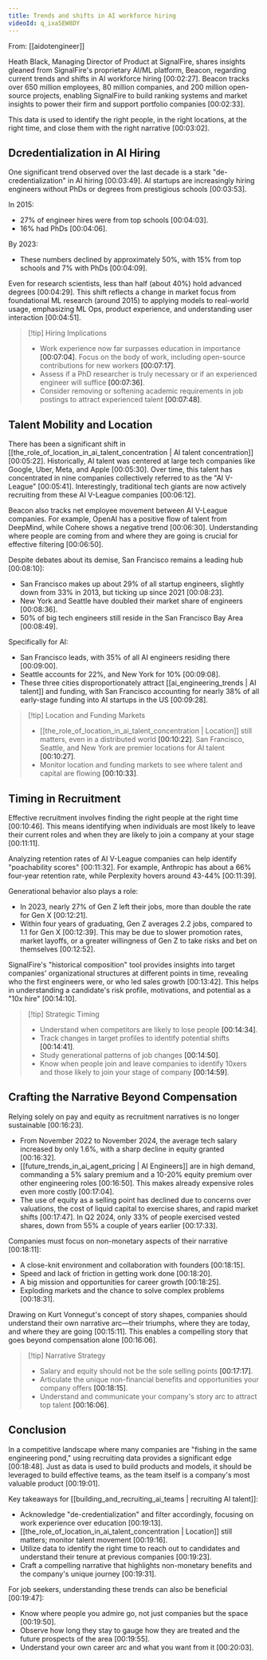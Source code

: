 ```yaml
---
title: Trends and shifts in AI workforce hiring
videoId: q_ixa5EW8DY
---
```


From: [[aidotengineer]] <br/> 

Heath Black, Managing Director of Product at SignalFire, shares insights gleaned from SignalFire's proprietary AI/ML platform, Beacon, regarding current trends and shifts in AI workforce hiring <a class="yt-timestamp" data-t="00:02:27">[00:02:27]</a>. Beacon tracks over 650 million employees, 80 million companies, and 200 million open-source projects, enabling SignalFire to build ranking systems and market insights to power their firm and support portfolio companies <a class="yt-timestamp" data-t="00:02:33">[00:02:33]</a>.

This data is used to identify the right people, in the right locations, at the right time, and close them with the right narrative <a class="yt-timestamp" data-t="00:03:02">[00:03:02]</a>.

## Dcredentialization in AI Hiring
One significant trend observed over the last decade is a stark "de-credentialization" in AI hiring <a class="yt-timestamp" data-t="00:03:49">[00:03:49]</a>. AI startups are increasingly hiring engineers without PhDs or degrees from prestigious schools <a class="yt-timestamp" data-t="00:03:53">[00:03:53]</a>.

In 2015:
*   27% of engineer hires were from top schools <a class="yt-timestamp" data-t="00:04:03">[00:04:03]</a>.
*   16% had PhDs <a class="yt-timestamp" data-t="00:04:06">[00:04:06]</a>.

By 2023:
*   These numbers declined by approximately 50%, with 15% from top schools and 7% with PhDs <a class="yt-timestamp" data-t="00:04:09">[00:04:09]</a>.

Even for research scientists, less than half (about 40%) hold advanced degrees <a class="yt-timestamp" data-t="00:04:29">[00:04:29]</a>. This shift reflects a change in market focus from foundational ML research (around 2015) to applying models to real-world usage, emphasizing ML Ops, product experience, and understanding user interaction <a class="yt-timestamp" data-t="00:04:51">[00:04:51]</a>.

> [!tip] Hiring Implications
> *   Work experience now far surpasses education in importance <a class="yt-timestamp" data-t="00:07:04">[00:07:04]</a>. Focus on the body of work, including open-source contributions for new workers <a class="yt-timestamp" data-t="00:07:17">[00:07:17]</a>.
> *   Assess if a PhD researcher is truly necessary or if an experienced engineer will suffice <a class="yt-timestamp" data-t="00:07:36">[00:07:36]</a>.
> *   Consider removing or softening academic requirements in job postings to attract experienced talent <a class="yt-timestamp" data-t="00:07:48">[00:07:48]</a>.

## Talent Mobility and Location
There has been a significant shift in [[the_role_of_location_in_ai_talent_concentration | AI talent concentration]] <a class="yt-timestamp" data-t="00:05:22">[00:05:22]</a>. Historically, AI talent was centered at large tech companies like Google, Uber, Meta, and Apple <a class="yt-timestamp" data-t="00:05:30">[00:05:30]</a>. Over time, this talent has concentrated in nine companies collectively referred to as the "AI V-League" <a class="yt-timestamp" data-t="00:05:41">[00:05:41]</a>. Interestingly, traditional tech giants are now actively recruiting from these AI V-League companies <a class="yt-timestamp" data-t="00:06:12">[00:06:12]</a>.

Beacon also tracks net employee movement between AI V-League companies. For example, OpenAI has a positive flow of talent from DeepMind, while Cohere shows a negative trend <a class="yt-timestamp" data-t="00:06:30">[00:06:30]</a>. Understanding where people are coming from and where they are going is crucial for effective filtering <a class="yt-timestamp" data-t="00:06:50">[00:06:50]</a>.

Despite debates about its demise, San Francisco remains a leading hub <a class="yt-timestamp" data-t="00:08:10">[00:08:10]</a>:
*   San Francisco makes up about 29% of all startup engineers, slightly down from 33% in 2013, but ticking up since 2021 <a class="yt-timestamp" data-t="00:08:23">[00:08:23]</a>.
*   New York and Seattle have doubled their market share of engineers <a class="yt-timestamp" data-t="00:08:36">[00:08:36]</a>.
*   50% of big tech engineers still reside in the San Francisco Bay Area <a class="yt-timestamp" data-t="00:08:49">[00:08:49]</a>.

Specifically for AI:
*   San Francisco leads, with 35% of all AI engineers residing there <a class="yt-timestamp" data-t="00:09:00">[00:09:00]</a>.
*   Seattle accounts for 22%, and New York for 10% <a class="yt-timestamp" data-t="00:09:08">[00:09:08]</a>.
*   These three cities disproportionately attract [[ai_engineering_trends | AI talent]] and funding, with San Francisco accounting for nearly 38% of all early-stage funding into AI startups in the US <a class="yt-timestamp" data-t="00:09:28">[00:09:28]</a>.

> [!tip] Location and Funding Markets
> *   [[the_role_of_location_in_ai_talent_concentration | Location]] still matters, even in a distributed world <a class="yt-timestamp" data-t="00:10:22">[00:10:22]</a>. San Francisco, Seattle, and New York are premier locations for AI talent <a class="yt-timestamp" data-t="00:10:27">[00:10:27]</a>.
> *   Monitor location and funding markets to see where talent and capital are flowing <a class="yt-timestamp" data-t="00:10:33">[00:10:33]</a>.

## Timing in Recruitment
Effective recruitment involves finding the right people at the right time <a class="yt-timestamp" data-t="00:10:46">[00:10:46]</a>. This means identifying when individuals are most likely to leave their current roles and when they are likely to join a company at your stage <a class="yt-timestamp" data-t="00:11:11">[00:11:11]</a>.

Analyzing retention rates of AI V-League companies can help identify "poachability scores" <a class="yt-timestamp" data-t="00:11:32">[00:11:32]</a>. For example, Anthropic has about a 66% four-year retention rate, while Perplexity hovers around 43-44% <a class="yt-timestamp" data-t="00:11:39">[00:11:39]</a>.

Generational behavior also plays a role:
*   In 2023, nearly 27% of Gen Z left their jobs, more than double the rate for Gen X <a class="yt-timestamp" data-t="00:12:21">[00:12:21]</a>.
*   Within four years of graduating, Gen Z averages 2.2 jobs, compared to 1.1 for Gen X <a class="yt-timestamp" data-t="00:12:39">[00:12:39]</a>. This may be due to slower promotion rates, market layoffs, or a greater willingness of Gen Z to take risks and bet on themselves <a class="yt-timestamp" data-t="00:12:52">[00:12:52]</a>.

SignalFire's "historical composition" tool provides insights into target companies' organizational structures at different points in time, revealing who the first engineers were, or who led sales growth <a class="yt-timestamp" data-t="00:13:42">[00:13:42]</a>. This helps in understanding a candidate's risk profile, motivations, and potential as a "10x hire" <a class="yt-timestamp" data-t="00:14:10">[00:14:10]</a>.

> [!tip] Strategic Timing
> *   Understand when competitors are likely to lose people <a class="yt-timestamp" data-t="00:14:34">[00:14:34]</a>.
> *   Track changes in target profiles to identify potential shifts <a class="yt-timestamp" data-t="00:14:41">[00:14:41]</a>.
> *   Study generational patterns of job changes <a class="yt-timestamp" data-t="00:14:50">[00:14:50]</a>.
> *   Know when people join and leave companies to identify 10xers and those likely to join your stage of company <a class="yt-timestamp" data-t="00:14:59">[00:14:59]</a>.

## Crafting the Narrative Beyond Compensation
Relying solely on pay and equity as recruitment narratives is no longer sustainable <a class="yt-timestamp" data-t="00:16:23">[00:16:23]</a>.
*   From November 2022 to November 2024, the average tech salary increased by only 1.6%, with a sharp decline in equity granted <a class="yt-timestamp" data-t="00:16:32">[00:16:32]</a>.
*   [[future_trends_in_ai_agent_pricing | AI Engineers]] are in high demand, commanding a 5% salary premium and a 10-20% equity premium over other engineering roles <a class="yt-timestamp" data-t="00:16:50">[00:16:50]</a>. This makes already expensive roles even more costly <a class="yt-timestamp" data-t="00:17:04">[00:17:04]</a>.
*   The use of equity as a selling point has declined due to concerns over valuations, the cost of liquid capital to exercise shares, and rapid market shifts <a class="yt-timestamp" data-t="00:17:47">[00:17:47]</a>. In Q2 2024, only 33% of people exercised vested shares, down from 55% a couple of years earlier <a class="yt-timestamp" data-t="00:17:33">[00:17:33]</a>.

Companies must focus on non-monetary aspects of their narrative <a class="yt-timestamp" data-t="00:18:11">[00:18:11]</a>:
*   A close-knit environment and collaboration with founders <a class="yt-timestamp" data-t="00:18:15">[00:18:15]</a>.
*   Speed and lack of friction in getting work done <a class="yt-timestamp" data-t="00:18:20">[00:18:20]</a>.
*   A big mission and opportunities for career growth <a class="yt-timestamp" data-t="00:18:25">[00:18:25]</a>.
*   Exploding markets and the chance to solve complex problems <a class="yt-timestamp" data-t="00:18:31">[00:18:31]</a>.

Drawing on Kurt Vonnegut's concept of story shapes, companies should understand their own narrative arc—their triumphs, where they are today, and where they are going <a class="yt-timestamp" data-t="00:15:11">[00:15:11]</a>. This enables a compelling story that goes beyond compensation alone <a class="yt-timestamp" data-t="00:16:06">[00:16:06]</a>.

> [!tip] Narrative Strategy
> *   Salary and equity should not be the sole selling points <a class="yt-timestamp" data-t="00:17:17">[00:17:17]</a>.
> *   Articulate the unique non-financial benefits and opportunities your company offers <a class="yt-timestamp" data-t="00:18:15">[00:18:15]</a>.
> *   Understand and communicate your company's story arc to attract top talent <a class="yt-timestamp" data-t="00:16:06">[00:16:06]</a>.

## Conclusion
In a competitive landscape where many companies are "fishing in the same engineering pond," using recruiting data provides a significant edge <a class="yt-timestamp" data-t="00:18:48">[00:18:48]</a>. Just as data is used to build products and models, it should be leveraged to build effective teams, as the team itself is a company's most valuable product <a class="yt-timestamp" data-t="00:19:01">[00:19:01]</a>.

Key takeaways for [[building_and_recruiting_ai_teams | recruiting AI talent]]:
*   Acknowledge "de-credentialization" and filter accordingly, focusing on work experience over education <a class="yt-timestamp" data-t="00:19:13">[00:19:13]</a>.
*   [[the_role_of_location_in_ai_talent_concentration | Location]] still matters; monitor talent movement <a class="yt-timestamp" data-t="00:19:16">[00:19:16]</a>.
*   Utilize data to identify the right time to reach out to candidates and understand their tenure at previous companies <a class="yt-timestamp" data-t="00:19:23">[00:19:23]</a>.
*   Craft a compelling narrative that highlights non-monetary benefits and the company's unique journey <a class="yt-timestamp" data-t="00:19:31">[00:19:31]</a>.

For job seekers, understanding these trends can also be beneficial <a class="yt-timestamp" data-t="00:19:47">[00:19:47]</a>:
*   Know where people you admire go, not just companies but the space <a class="yt-timestamp" data-t="00:19:50">[00:19:50]</a>.
*   Observe how long they stay to gauge how they are treated and the future prospects of the area <a class="yt-timestamp" data-t="00:19:55">[00:19:55]</a>.
*   Understand your own career arc and what you want from it <a class="yt-timestamp" data-t="00:20:03">[00:20:03]</a>.